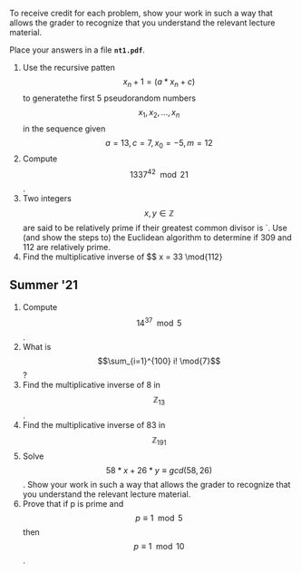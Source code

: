 To receive credit for each problem, show your work in such a way that allows the grader to recognize that you understand the relevant lecture material.

Place your answers in a file **`nt1.pdf`**.

1. Use the recursive patten $$x_n+1 = (a * x_n + c) % m $$ to generatethe first 5 pseudorandom numbers $$x_1,x_2,...,x_n$$ in the sequence given $$a=13, c=7, x_0 = -5, m = 12$$
1. Compute $$1337^{42} \mod{21}$$. 
1. Two integers $$ x,y \in \mathbb{Z} $$ are said to be relatively prime if their greatest common divisor is `. Use (and show the steps to) the Euclidean algorithm to determine if 309 and 112 are relatively prime.
1. Find the multiplicative inverse of $$ x = 33 \mod{112}


## Summer '21
1. Compute $$14^{37} \mod{5}$$.
1. What is $$\sum_{i=1}^{100} i! \mod{7}$$?
1. Find the multiplicative inverse of 8 in $$\mathbb{Z}_{13}$$.
1. Find the multiplicative inverse of 83 in $$\mathbb{Z}_{191}$$  
1. Solve $$58*x + 26*y \equiv gcd(58,26)$$.  Show your work in such a way that allows the grader to recognize that you understand the relevant lecture material.
1. Prove that if p is prime and $$p \equiv 1 \mod{5}$$ then $$p \equiv 1 \mod{10}$$.
